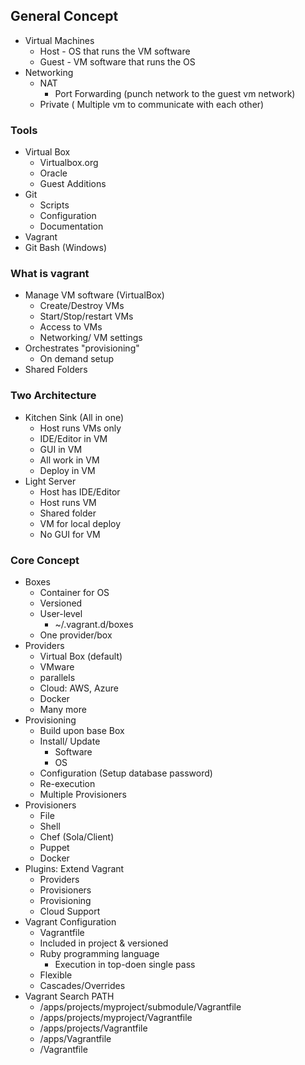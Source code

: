 ## General Concept

 - Virtual Machines 
	 - Host - OS that runs the VM software
	 - Guest - VM software that runs the OS
- Networking 
	- NAT 
		- Port Forwarding (punch network to the guest vm network)
	- Private ( Multiple vm to communicate with each other)

### Tools

 - Virtual Box 
	 - Virtualbox.org
	 - Oracle
	 - Guest Additions
 - Git 
	 - Scripts
	 - Configuration
	 - Documentation
 - Vagrant 
 - Git Bash (Windows)
### What is vagrant
 - Manage VM software (VirtualBox)
	 - Create/Destroy VMs
	 - Start/Stop/restart VMs
	 - Access to VMs
	 - Networking/ VM settings
- Orchestrates "provisioning"
	- On demand setup
- Shared Folders

### Two Architecture

 - Kitchen Sink (All in one)
	 - Host runs VMs only
	 - IDE/Editor in VM
	 - GUI in VM
	 - All work in VM
	 - Deploy in VM
 - Light Server
	 - Host has IDE/Editor
	 - Host runs VM
	 - Shared folder
	 - VM for local deploy
	 - No GUI for VM

### Core Concept

 - Boxes
	 - Container for OS
	 - Versioned
	 - User-level
		- ~/.vagrant.d/boxes
	- One provider/box
- Providers
	- Virtual Box (default)
	- VMware
	- parallels
	- Cloud: AWS, Azure
	- Docker
	- Many more
 - Provisioning
	 - Build upon base Box
	 - Install/ Update
		 - Software
		 - OS
	- Configuration (Setup database password)
	- Re-execution
	- Multiple Provisioners
- Provisioners
	- File
	- Shell
	- Chef (Sola/Client)
	- Puppet
	- Docker
- Plugins: Extend Vagrant
	- Providers
	- Provisioners
	- Provisioning
	- Cloud Support
- Vagrant Configuration
	- Vagrantfile
	- Included in project & versioned
	- Ruby programming language
		- Execution in top-doen single pass
	- Flexible
	- Cascades/Overrides
- Vagrant Search PATH
	- /apps/projects/myproject/submodule/Vagrantfile
	- /apps/projects/myproject/Vagrantfile
	- /apps/projects/Vagrantfile
	- /apps/Vagrantfile
	- /Vagrantfile

<!--stackedit_data:
eyJoaXN0b3J5IjpbMTAyMTM2MjYzMiwtMzMxNTg2NDM1XX0=
-->